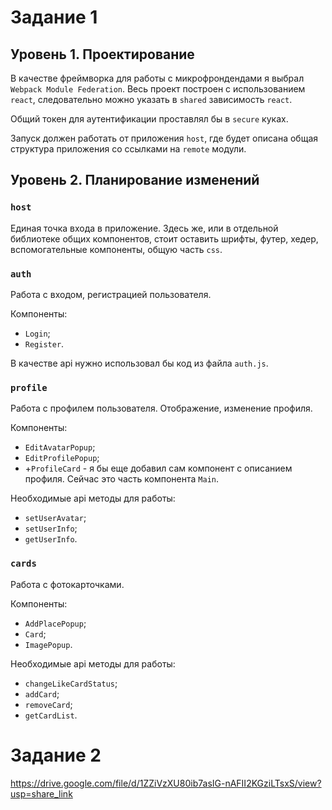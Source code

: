 # Задание 1

## Уровень 1. Проектирование

В качестве фреймворка для работы с микрофрондендами я выбрал `Webpack Module Federation`. Весь проект построен с использованием `react`, следовательно можно указать в `shared` зависимость `react`. 

Общий токен для аутентификации проставлял бы в `secure` куках.

Запуск должен работать от приложения `host`, где будет описана общая структура приложения со ссылками на `remote` модули.

## Уровень 2. Планирование изменений

### `host`

Единая точка входа в приложение. Здесь же, или в отдельной библиотеке общих компонентов, стоит оставить шрифты, футер, хедер, вспомогательные компоненты, общую часть `css`.

### `auth`

Работа с входом, регистрацией пользователя. 

Компоненты:
- `Login`;
- `Register`.

В качестве api нужно использовал бы код из файла `auth.js`.

### `profile`

Работа с профилем пользователя. Отображение, изменение профиля.

Компоненты:
- `EditAvatarPopup`;
- `EditProfilePopup`;
- +`ProfileCard` - я бы еще добавил сам компонент с описанием профиля. Сейчас это часть компонента `Main`.

Необходимые api методы для работы:
- `setUserAvatar`;
- `setUserInfo`;
- `getUserInfo`.

### `cards`

Работа с фотокарточками. 

Компоненты:
- `AddPlacePopup`;
- `Card`;
- `ImagePopup`.

Необходимые api методы для работы:
- `changeLikeCardStatus`;
- `addCard`;
- `removeCard`;
- `getCardList`.


# Задание 2

https://drive.google.com/file/d/1ZZiVzXU80ib7asIG-nAFII2KGziLTsxS/view?usp=share_link
